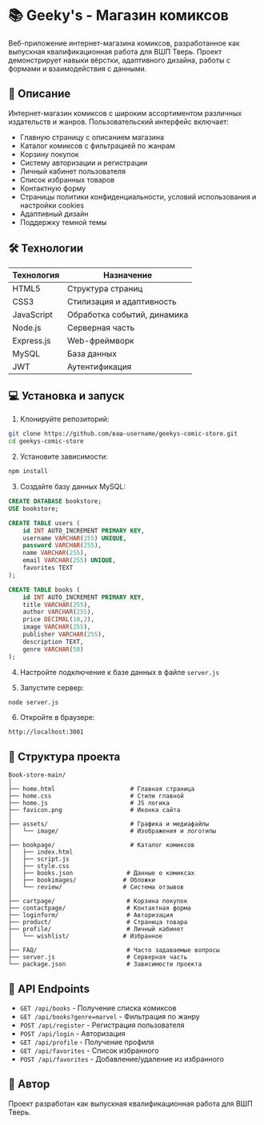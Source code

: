 # 📚 Geeky's - Магазин комиксов

Веб-приложение интернет-магазина комиксов, разработанное как выпускная квалификационная работа для ВШП Тверь. Проект демонстрирует навыки вёрстки, адаптивного дизайна, работы с формами и взаимодействия с данными.

## 📌 Описание

Интернет-магазин комиксов с широким ассортиментом различных издательств и жанров. Пользовательский интерфейс включает:

- Главную страницу с описанием магазина
- Каталог комиксов с фильтрацией по жанрам
- Корзину покупок
- Систему авторизации и регистрации
- Личный кабинет пользователя
- Список избранных товаров
- Контактную форму
- Страницы политики конфиденциальности, условий использования и настройки cookies
- Адаптивный дизайн
- Поддержку темной темы

## 🛠️ Технологии

| Технология | Назначение |
|------------|------------|
| HTML5 | Структура страниц |
| CSS3 | Стилизация и адаптивность |
| JavaScript | Обработка событий, динамика |
| Node.js | Серверная часть |
| Express.js | Web-фреймворк |
| MySQL | База данных |
| JWT | Аутентификация |

## 💻 Установка и запуск

1. Клонируйте репозиторий:
```bash
git clone https://github.com/ваш-username/geekys-comic-store.git
cd geekys-comic-store
```

2. Установите зависимости:
```bash
npm install
```

3. Создайте базу данных MySQL:
```sql
CREATE DATABASE bookstore;
USE bookstore;

CREATE TABLE users (
    id INT AUTO_INCREMENT PRIMARY KEY,
    username VARCHAR(255) UNIQUE,
    password VARCHAR(255),
    name VARCHAR(255),
    email VARCHAR(255) UNIQUE,
    favorites TEXT
);

CREATE TABLE books (
    id INT AUTO_INCREMENT PRIMARY KEY,
    title VARCHAR(255),
    author VARCHAR(255),
    price DECIMAL(10,2),
    image VARCHAR(255),
    publisher VARCHAR(255),
    description TEXT,
    genre VARCHAR(50)
);
```

4. Настройте подключение к базе данных в файле `server.js`

5. Запустите сервер:
```bash
node server.js
```

6. Откройте в браузере:
```
http://localhost:3001
```

## 📁 Структура проекта

```
Book-store-main/
│
├── home.html                     # Главная страница
├── home.css                      # Стили главной
├── home.js                       # JS логика
├── favicon.png                   # Иконка сайта
│
├── assets/                       # Графика и медиафайлы
│   └── image/                    # Изображения и логотипы
│
├── bookpage/                     # Каталог комиксов
│   ├── index.html
│   ├── script.js
│   ├── style.css
│   ├── books.json               # Данные о комиксах
│   ├── bookimages/             # Обложки
│   └── review/                 # Система отзывов
│
├── cartpage/                    # Корзина покупок
├── contactpage/                 # Контактная форма
├── loginform/                   # Авторизация
├── product/                     # Страница товара
├── profile/                     # Личный кабинет
│   └── wishlist/               # Избранное
│
├── FAQ/                         # Часто задаваемые вопросы
├── server.js                    # Серверная часть
└── package.json                 # Зависимости проекта
```

## 🔐 API Endpoints

- `GET /api/books` - Получение списка комиксов
- `GET /api/books?genre=marvel` - Фильтрация по жанру
- `POST /api/register` - Регистрация пользователя
- `POST /api/login` - Авторизация
- `GET /api/profile` - Получение профиля
- `GET /api/favorites` - Список избранного
- `POST /api/favorites` - Добавление/удаление из избранного

## 👥 Автор

Проект разработан как выпускная квалификационная работа для ВШП Тверь.

